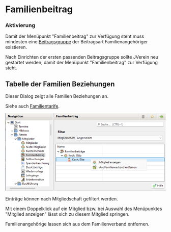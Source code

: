 # Familienbeitrag

### Aktivierung

Damit der Menüpunkt "Familienbeitrag" zur Verfügung steht muss mindesten eine [Beitragsgruppe](../../v3.0.x/administration/mitglieder/beitragsgruppen.md) der Beitragsart Familienangehöriger existieren.

Nach Einrichten der ersten passenden Beitragsgruppe sollte JVerein neu gestartet werden, damit der Menüpunkt "Familienbeitrag" zur Verfügung steht.

## Tabelle der Familien Beziehungen

Dieser Dialog zeigt alle Familien Beziehungen an.

Siehe auch [Familientarife](../../allgemein/familientarife.md).

![](../../v3.1.x/mitglieder/img/FamilienBeitragView.png)

Einträge können nach Mitgliedschaft gefiltert werden.

Mit einem Doppelklick auf ein Mitglied bzw. bei Auswahl des Menüpunktes "Mitglied anzeigen" lässt sich zu diesem Mitglied springen.

Familienangehörige lassen sich aus dem Familienverband entfernen.
